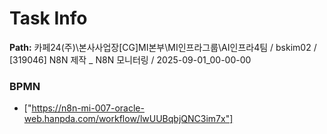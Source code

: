 # Task Info

**Path:** 카페24(주)\본사사업장\[CG]MI본부\MI인프라그룹\AI인프라4팀 / bskim02 / [319046] N8N 제작 _ N8N 모니터링 / 2025-09-01_00-00-00

### BPMN
- ["https://n8n-mi-007-oracle-web.hanpda.com/workflow/lwUUBqbjQNC3im7x"]

